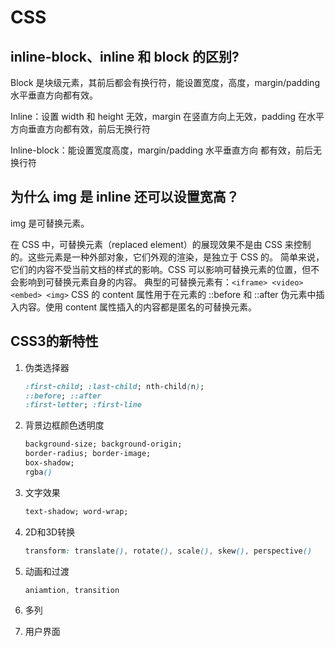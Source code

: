 # CSS

## inline-block、inline 和 block 的区别?

Block 是块级元素，其前后都会有换行符，能设置宽度，高度，margin/padding 水平垂直方向都有效。

Inline：设置 width 和 height 无效，margin 在竖直方向上无效，padding 在水平方向垂直方向都有效，前后无换行符

Inline-block：能设置宽度高度，margin/padding 水平垂直方向 都有效，前后无换行符

## 为什么 img 是 inline 还可以设置宽高？

img 是可替换元素。

在 CSS 中，可替换元素（replaced element）的展现效果不是由 CSS 来控制的。这些元素是一种外部对象，它们外观的渲染，是独立于 CSS 的。
简单来说，它们的内容不受当前文档的样式的影响。CSS 可以影响可替换元素的位置，但不会影响到可替换元素自身的内容。
典型的可替换元素有：`<iframe> <video> <embed> <img>`
CSS 的 content 属性用于在元素的 ::before 和 ::after 伪元素中插入内容。使用 content 属性插入的内容都是匿名的可替换元素。

## CSS3的新特性

1. 伪类选择器

   ```css
   :first-child; :last-child; nth-child(n);
   ::before; ::after
   :first-letter; :first-line
   ```

2. 背景边框颜色透明度

   ```css
   background-size; background-origin;
   border-radius; border-image;
   box-shadow;
   rgba()
   ```

3. 文字效果

   ```css
   text-shadow; word-wrap;
   ```

4. 2D和3D转换

   ```css
   transform: translate(), rotate(), scale(), skew(), perspective()
   ```

5. 动画和过渡

   ```css
   aniamtion, transition
   ```

   

6. 多列

7. 用户界面
